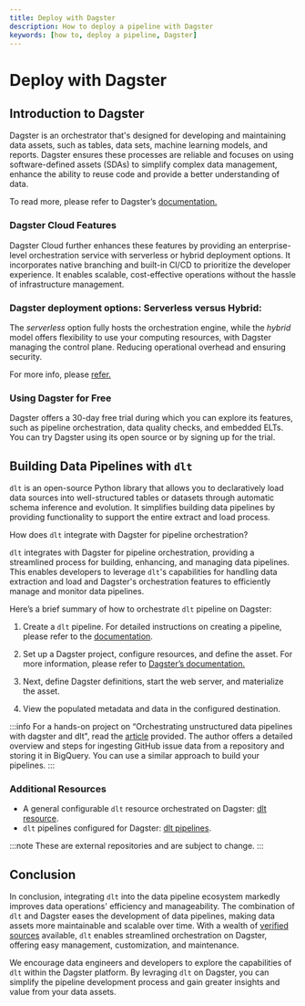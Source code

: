 ```yaml
---
title: Deploy with Dagster
description: How to deploy a pipeline with Dagster
keywords: [how to, deploy a pipeline, Dagster]
---
```


# Deploy with Dagster


## Introduction to Dagster

Dagster is an orchestrator that's designed for developing and maintaining data assets, such as tables, data sets, machine learning models, and reports. Dagster ensures these processes are reliable and focuses on using software-defined assets (SDAs) to simplify complex data management, enhance the ability to reuse code and provide a better understanding of data.

To read more, please refer to Dagster’s [documentation.](https://docs.dagster.io/getting-started?_gl=1*19ikq9*_ga*NTMwNTUxNDAzLjE3MDg5Mjc4OTk.*_ga_84VRQZG7TV*MTcwOTkwNDY3MS4zLjEuMTcwOTkwNTYzNi41Ny4wLjA.*_gcl_au*OTM3OTU1ODMwLjE3MDg5Mjc5MDA.)

### Dagster Cloud Features

Dagster Cloud further enhances these features by providing an enterprise-level orchestration service with serverless or hybrid deployment options. It incorporates native branching and built-in CI/CD to prioritize the developer experience. It enables scalable, cost-effective operations without the hassle of infrastructure management. 

### Dagster deployment options: **Serverless** versus **Hybrid**:

The *serverless* option fully hosts the orchestration engine, while the *hybrid* model offers flexibility to use your computing resources, with Dagster managing the control plane. Reducing operational overhead and ensuring security.

For more info, please [refer.](https://dagster.io/cloud)

### Using Dagster for Free

Dagster offers a 30-day free trial during which you can explore its features, such as pipeline orchestration, data quality checks, and embedded ELTs. You can try Dagster using its open source or by signing up for the trial. 

## Building Data Pipelines with `dlt`

`dlt` is an open-source Python library that allows you to declaratively load data sources into well-structured tables or datasets through automatic schema inference and evolution. It simplifies building data pipelines by providing functionality to support the entire extract and load process.

How does `dlt` integrate with Dagster for pipeline orchestration?

`dlt` integrates with Dagster for pipeline orchestration, providing a streamlined process for building, enhancing, and managing data pipelines. This enables developers to leverage `dlt`'s capabilities for handling data extraction and load and Dagster's orchestration features to efficiently manage and monitor data pipelines.

Here’s a brief summary of how to orchestrate `dlt` pipeline on Dagster:

1. Create a `dlt` pipeline. For detailed instructions on creating a pipeline, please refer to the 
[documentation](https://dlthub.com/docs/walkthroughs/create-a-pipeline).

1. Set up a Dagster project, configure resources, and define the asset. For more information, please refer to [Dagster’s documentation.](https://docs.dagster.io/getting-started/quickstart)

1. Next, define Dagster definitions, start the web server, and materialize the asset.
1. View the populated metadata and data in the configured destination.

:::info
For a hands-on project on “Orchestrating unstructured data pipelines with dagster and dlt", read the [article](https://dagster.io/blog/dagster-dlt) provided. The author offers a detailed overview and steps for ingesting GitHub issue data from a repository and storing it in BigQuery. You can use a similar approach to build your pipelines.
:::

### Additional Resources

- A general configurable `dlt` resource orchestrated on Dagster: [dlt resource](https://github.com/dagster-io/dagster-open-platform/blob/5030ff6828e2b001a557c6864f279c3b476b0ca0/dagster_open_platform/resources/dlt_resource.py#L29).
- `dlt` pipelines configured for Dagster: [dlt pipelines](https://github.com/dagster-io/dagster-open-platform/tree/5030ff6828e2b001a557c6864f279c3b476b0ca0/dagster_open_platform/assets/dlt_pipelines).

:::note
These are external repositories and are subject to change.
:::

## Conclusion

In conclusion, integrating `dlt` into the data pipeline ecosystem markedly improves data operations' efficiency and manageability. The combination of `dlt` and Dagster eases the development of data pipelines, making data assets more maintainable and scalable over time. With a wealth of [verified sources](https://dlthub.com/docs/dlt-ecosystem/verified-sources/) available, `dlt` enables streamlined orchestration on Dagster, offering easy management, customization, and maintenance.

We encourage data engineers and developers to explore the capabilities of `dlt` within the Dagster platform. By levraging `dlt` on Dagster, you can simplify the pipeline development process and gain greater insights and value from your data assets.